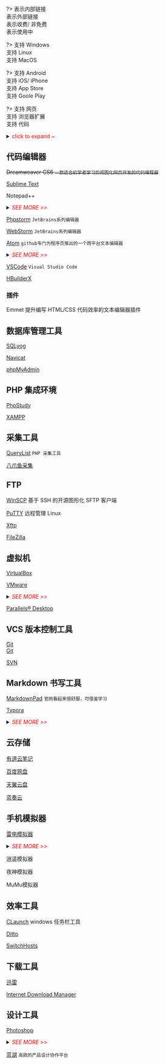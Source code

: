 ?>
<i class="ri-link"></i> 表示内部链接<br>
<i class="ri-external-link-fill"></i> 表示外部链接<br>
<i class="fa fa-shopping-cart"></i> 表示收费/ 非免费<br>
<i class="ri-check-double-line"></i> 表示使用中

?>
<i class="fa fa-windows"></i> 支持 Windows<br>
<i class="fa fa-linux"></i> 支持 Linux<br>
<i class="fa fa-apple"></i> 支持 MacOS<br>

?> 
<i class="ri-android-line"></i> 支持 Android<br>
<i class="ri-apple-line"></i> 支持 iOS/ iPhone<br>
<i class="ri-app-store-line"></i> 支持 App Store<br>
<i class="ri-google-play-line"></i> 支持 Goole Play

?>
<i class="fa fa-laptop"></i> 支持 网页<br>
<i class="fa fa-chrome"></i> 支持 浏览器扩展<br>
<i class="fa fa-code"></i> 支持 代码

<details>
<summary><span style="color:red">click to expand ~</span></summary>


```html
<i class="ri-link"></i>
<i class="ri-external-link-fill"></i>
<i class="fa fa-shopping-cart"></i>
<i class="ri-check-double-line light-green"></i>

<i class="fa fa-windows"></i>
<i class="fa fa-linux"></i>
<i class="fa fa-apple"></i>

<i class="ri-android-line"></i>
<i class="ri-apple-line"></i>
<i class="ri-app-store-line"></i>
<i class="ri-google-play-line"></i>

<i class="fa fa-laptop"></i>
<i class="fa fa-chrome"></i>
<i class="fa fa-code"></i>
```

</details>

## 代码编辑器 <i class="ri-fire-line light-red"></i>

~~Dreamweaver CS6 `一款适合初学者学习的视图化网页开发的代码编程器`~~

 [Sublime Text](https://www.sublimetext.com/)
<i class="ri-external-link-fill"></i>
<i class="fa fa-windows"></i>
<i class="fa fa-linux"></i>
<i class="fa fa-apple"></i>

Notepad++
<i class="ri-check-double-line light-green"></i>
<i class="ri-external-link-fill"></i>
<i class="fa fa-windows"></i>

<details>
<summary><i style="color:red">SEE MORE >></i></summary>

- 主页：https://notepad-plus-plus.org
- Github：https://github.com/notepad-plus-plus/notepad-plus-plus/

</details>

[Phpstorm](/tools/phpstorm)
<i class="ri-check-double-line light-green"></i>
<i class="ri-link"></i>
`JetBrains系列编辑器`

[WebStorm](https://www.jetbrains.com/webstorm/)
<i class="ri-external-link-fill"></i>
`JetBrains系列编辑器`

[Atom](https://github.com/atom/atom)
<i class="ri-external-link-fill"></i>
<i class="fa fa-windows"></i>
<i class="fa fa-linux"></i>
<i class="fa fa-apple"></i>
`github专门为程序员推出的一个跨平台文本编辑器`
<details>
<summary><i style="color:red">SEE MORE >></i></summary>

- 主页：https://atom.io/
- Github：https://github.com/atom/atom
</details>

[VSCode](https://code.visualstudio.com/)
<i class="ri-external-link-fill"></i>
<i class="fa fa-windows"></i>
<i class="fa fa-linux"></i>
<i class="fa fa-apple"></i>
`Visual Studio Code`

[HBuilderX](https://www.dcloud.io/hbuilderx.html)
<i class="ri-external-link-fill"></i>
<i class="fa fa-windows"></i>
<i class="fa fa-apple"></i>



### 插件

Emmet 提升编写 HTML/CSS 代码效率的文本编辑器插件



## 数据库管理工具

<i class="ri-external-link-fill"></i> [SQLyog](https://www.webyog.com/)
<i class="fa fa-windows"></i>

<i class="ri-check-double-line light-green"></i>
<i class="ri-external-link-fill"></i> [Navicat](http://www.navicat.com.cn/)
<i class="fa fa-windows"></i>
<i class="fa fa-linux"></i>
<i class="fa fa-apple"></i>

<i class="ri-external-link-fill"></i> [phpMyAdmin](https://www.phpmyadmin.net/)
<i class="fa fa-laptop"></i>
<i class="fa fa-code"></i>



## PHP 集成环境

<i class="ri-check-double-line light-green"></i>
<i class="ri-link"></i>
[PhpStudy](/tools/phpstudy)
<i class="fa fa-windows"></i>
<i class="fa fa-linux"></i>
<i class="fa fa-apple"></i>

<i class="ri-external-link-fill"></i>
[XAMPP](https://www.apachefriends.org/)
<i class="fa fa-windows"></i>
<i class="fa fa-linux"></i>
<i class="fa fa-apple"></i>



## 采集工具

<i class="ri-external-link-fill"></i>
[QueryList](https://www.querylist.cc)
<i class="fa fa-code"></i>
`PHP 采集工具`

<i class="ri-external-link-fill"></i>
[八爪鱼采集]()


## FTP

<i class="ri-check-double-line light-green"></i>
<i class="ri-external-link-fill"></i> [WinSCP](https://winscp.net/eng/index.php)
<i class="fa fa-windows"></i>
基于 SSH 的开源图形化 SFTP 客户端

<i class="ri-check-double-line light-green"></i>
<i class="ri-external-link-fill"></i> [PuTTY](https://www.putty.org/)
<i class="fa fa-windows"></i>
远程管理 Linux

<i class="ri-external-link-fill"></i> [Xftp](https://www.xshellcn.com/xftp.html)
<i class="fa fa-windows"></i>

<i class="ri-external-link-fill"></i> [FileZilla](https://filezilla-project.org/download.php)
<i class="fa fa-windows"></i>
<i class="fa fa-linux"></i>
<i class="fa fa-apple"></i>



## 虚拟机

[VirtualBox]()

<i class="ri-check-double-line light-green"></i>
<i class="ri-external-link-fill"></i>
[VMware](https://www.vmware.com/)
<i class="fa fa-windows"></i>
<i class="fa fa-linux"></i>

<details>
<summary><i style="color:red">SEE MORE >></i></summary>

> VMware 16-10官方版本+永久激活密钥：https://docs.qq.com/doc/DYXZ0U0xpR3pqWFBj
>
> 请复制链接到浏览器打开下载，勿在微信内操作，否则可能会下载失败
>
> 附：系统镜像高速下载教程：https://mp.weixin.qq.com/s/mgdr8-1_TVIhx1FCAPp0zw

via https://mp.weixin.qq.com/s/e2MRTnG_Tlkw1X5c8oF3bQ
</details>

<i class="ri-check-double-line light-green"></i>
<i class="ri-external-link-fill"></i>
[Parallels® Desktop](https://www.parallels.cn/)
<i class="fa fa-apple"></i>
<i class="fa fa-shopping-cart"></i>



## VCS 版本控制工具

<i class="ri-check-double-line light-green"></i>
<i class="ri-external-link-fill"></i> [Git](https://git-scm.com/)
<i class="fa fa-windows"></i>
<i class="fa fa-linux"></i>
<i class="fa fa-apple"></i>  
<i class="ri-link"></i> [Git](/tools/git)


[SVN]()



## Markdown 书写工具

<i class="ri-external-link-fill"></i> [MarkdownPad](http://markdownpad.com/)
<i class="fa fa-windows"></i>
`官网看起来很舒服，可借鉴学习`

<i class="ri-check-double-line light-green"></i>
<i class="ri-external-link-fill"></i> [Typora](http://typora.io)
<i class="fa fa-windows"></i>
<i class="fa fa-linux"></i>
<i class="fa fa-apple"></i>
<i class="fa fa-shopping-cart"></i>
<i class="bi bi-ladder"></i>

<details>
<summary><i style="color:red">SEE MORE >></i></summary>

- Website：http://typora.io/
- Github：https://github.com/typora
- Theme：https://theme.typora.io/
- Docs：https://support.typora.io/
</details>

## 云存储

<i class="ri-check-double-line light-green"></i>
<i class="ri-external-link-fill"></i> [有道云笔记](https://note.youdao.com/)
<i class="fa fa-laptop"></i>

<i class="ri-external-link-fill"></i> [百度网盘](https://pan.baidu.com/)

<i class="ri-external-link-fill"></i> [天翼云盘](https://cloud.189.cn/)

<i class="ri-external-link-fill"></i> [蓝奏云](https://www.lanzoui.com/)



## 手机模拟器

<i class="ri-check-double-line light-green"></i>
<i class="ri-external-link-fill"></i>
[雷电模拟器](https://www.ldmnq.com/)
<i class="fa fa-windows"></i>
<details>
<summary><i style="color:red">SEE MORE >></i></summary>

雷电模拟器配置软键盘弹出 https://www.cnblogs.com/ljy-/p/12144964.html
</details>

逍遥模拟器

夜神模拟器

MuMu模拟器



## 效率工具 <i class="ri-fire-line light-red"></i>

<i class="ri-check-double-line light-green"></i>
<i class="ri-external-link-fill"></i> [CLaunch](http://hp.vector.co.jp/authors/VA018351/en/claunch.html)
<i class="fa fa-windows"></i>
windows 任务栏工具 <i class="bi bi-ladder"></i>

<i class="ri-check-double-line light-green"></i>
<i class="ri-external-link-fill"></i> [Ditto](https://ditto-cp.sourceforge.io/ "一个免费剪贴板增强工具。支持网络同步，记录分组，名称粘贴等多种功能。小巧却又强大易用。可以将剪贴板中，文字，图片， HTML，自定义格式粘贴。")
<i class="fa fa-windows"></i>

<i class="ri-check-double-line light-green"></i>
<i class="ri-link"></i> [SwitchHosts](/tools/hosts?id=SwitchHosts)
<i class="fa fa-windows"></i>
<i class="fa fa-linux"></i>
<i class="fa fa-apple"></i>



## 下载工具 <i class="ri-fire-line light-red"></i>

<i class="ri-check-double-line light-green"></i>
<i class="ri-external-link-fill"></i>
[迅雷](https://www.xunlei.com/)
<i class="fa fa-windows"></i>
<i class="fa fa-apple"></i>
<i class="ri-android-line"></i>
<i class="ri-apple-line"></i>


<i class="ri-check-double-line light-green"></i>
<i class="ri-external-link-fill"></i>
[Internet Download Manager](https://www.internetdownloadmanager.com/)
<i class="fa fa-windows"></i>
<i class="fa fa-shopping-cart"></i>


## 设计工具

<i class="ri-external-link-fill"></i>
[Photoshop](https://www.adobe.com/products/photoshop.html)
<i class="fa fa-windows"></i>
<i class="fa fa-apple"></i>
<details>
<summary><i style="color:red">SEE MORE >></i></summary>

调整图层大小 > https://jingyan.baidu.com/article/da1091fbee2d3a427949d60f.html

操作 > 选中图层 > 快捷键<kbd>ctrl</kbd> + <kbd>t</kbd>
</details>

<i class="ri-check-double-line light-green"></i>
<i class="ri-external-link-fill"></i>
[蓝湖](https://lanhuapp.com/)
<i class="fa fa-laptop"></i>
`高效的产品设计协作平台`
